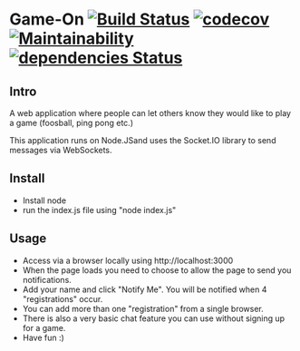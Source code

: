 # Game-On [![Build Status](https://travis-ci.org/Elgismarus/game-on.svg?branch=master)](https://travis-ci.org/Elgismarus/game-on) [![codecov](https://codecov.io/gh/Elgismarus/game-on/branch/master/graph/badge.svg)](https://codecov.io/gh/Elgismarus/game-on) [![Maintainability](https://api.codeclimate.com/v1/badges/20fa6c7180787dd18471/maintainability)](https://codeclimate.com/github/Elgismarus/game-on/maintainability) [![dependencies Status](https://david-dm.org/elgismarus/game-on/status.svg)](https://david-dm.org/elgismarus/game-on)

## Intro
A web application where people can let others know they would like to play a game (foosball, ping pong etc.)


This application runs on Node.JSand uses the Socket.IO library to send messages via WebSockets. 


## Install
- Install node
- run the index.js file using "node index.js"


## Usage
- Access via a browser locally using http://localhost:3000
- When the page loads you need to choose to allow the page to send you notifications.
- Add your name and click "Notify Me". You will be notified when 4 "registrations" occur. 
- You can add more than one "registration" from a single browser.
- There is also a very basic chat feature you can use without signing up for a game.
- Have fun :)
